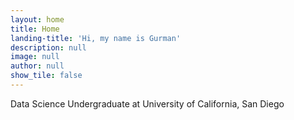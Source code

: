 ```yaml
---
layout: home
title: Home
landing-title: 'Hi, my name is Gurman'
description: null
image: null
author: null
show_tile: false
---
```


Data Science Undergraduate at University of California, San Diego
